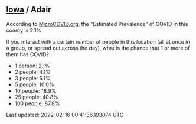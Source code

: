 
## [Iowa](/united-states/iowa) / Adair

According to [MicroCOVID.org](http://microcovid.org),
the "Estimated Prevalence" of COVID in this county is 2.1%

If you interact with a certain number of people in this location
(all at once in a group, or spread out across the day), what is the chance that
1 or more of them has COVID?

- 1 person: 2.1%
- 2 people: 4.1%
- 3 people: 6.1%
- 5 people: 10.0%
- 10 people: 18.9%
- 25 people: 40.8%
- 100 people: 87.8%

Last updated: 2022-02-16 00:41:36.193074 UTC
